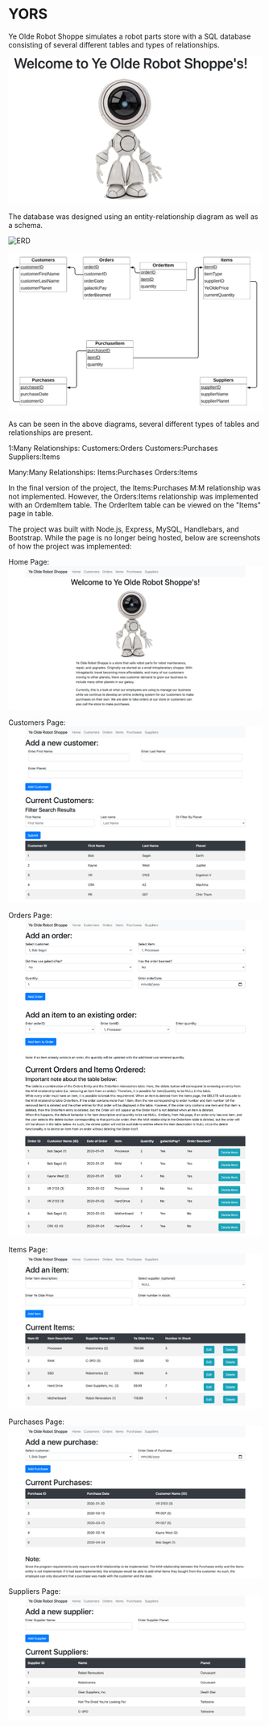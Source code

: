 # YORS
Ye Olde Robot Shoppe simulates a robot parts store with a SQL database consisting of several different tables and types of relationships.

![Home Page](images/home.png)

The database was designed using an entity-relationship diagram as well as a schema.

![ERD](ERD.png)

![Schema](images/schema.png)

As can be seen in the above diagrams, several different types of tables and relationships are present. 

1:Many Relationships:
Customers:Orders
Customers:Purchases
Suppliers:Items

Many:Many Relationships:
Items:Purchases
Orders:Items

In the final version of the project, the Items:Purchases M:M relationship was not implemented. However, the Orders:Items relationship was implemented with an OrdemItem table. The OrderItem table can be viewed on the "Items" page in table.

The project was built with Node.js, Express, MySQL, Handlebars, and Bootstrap. While the page is no longer being hosted, below are screenshots of how the project was implemented:

Home Page:
![Home Page](images/homepage.png)

Customers Page:
![Customers](images/customers.png)

Orders Page:
![Orders](images/orders.png)

Items Page:
![Items](images/items.png)

Purchases Page:
![Purchases](images/purchases.png)

Suppliers Page:
![Suppliers](images/suppliers.png)
